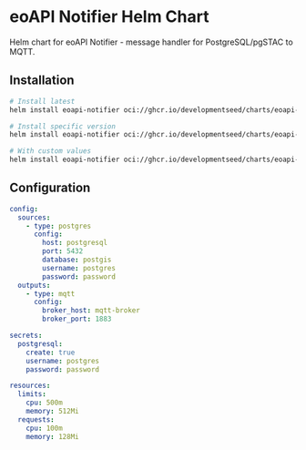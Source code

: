 # eoAPI Notifier Helm Chart

Helm chart for eoAPI Notifier - message handler for PostgreSQL/pgSTAC to MQTT.

## Installation

```bash
# Install latest
helm install eoapi-notifier oci://ghcr.io/developmentseed/charts/eoapi-notifier

# Install specific version
helm install eoapi-notifier oci://ghcr.io/developmentseed/charts/eoapi-notifier --version 1.0.0

# With custom values
helm install eoapi-notifier oci://ghcr.io/developmentseed/charts/eoapi-notifier -f values.yaml
```

## Configuration

```yaml
config:
  sources:
    - type: postgres
      config:
        host: postgresql
        port: 5432
        database: postgis
        username: postgres
        password: password
  outputs:
    - type: mqtt
      config:
        broker_host: mqtt-broker
        broker_port: 1883

secrets:
  postgresql:
    create: true
    username: postgres
    password: password

resources:
  limits:
    cpu: 500m
    memory: 512Mi
  requests:
    cpu: 100m
    memory: 128Mi
```
